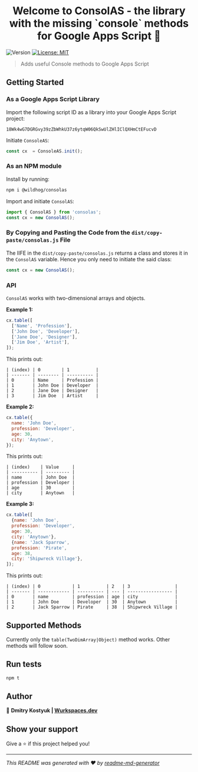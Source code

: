 <h1 align="center">Welcome to ConsolAS - the library with the missing `console` methods for Google Apps Script 👋</h1>
<p>
  <img alt="Version" src="https://img.shields.io/badge/version-0.0.1-blue.svg?cacheSeconds=2592000" />
  <a href="#" target="_blank">
    <img alt="License: MIT" src="https://img.shields.io/badge/License-MIT-yellow.svg" />
  </a>
</p>

> Adds useful Console methods to Google Apps Script

## Getting Started

### As a Google Apps Script Library

Import the following script ID as a library into your Google Apps Script project:

```text
18Wk4wG7DGRGvy39zZbWhkU37z6ytqW06QkSwUlZHlIClQXHmCtEFucvD
```

Initiate `ConsoleAS`:

```js
const cx  = ConsoleAS.init();
```

### As an NPM module

Install by running:

```sh
npm i @wildhog/consolas
```

Import and initiate `ConsolAS`:

```js
import { ConsolAS } from 'consolas';
const cx = new ConsolAS();
```

### By Copying and Pasting the Code from the `dist/copy-paste/consolas.js` File

The IIFE in the `dist/copy-paste/consolas.js` returns a class and stores it in the `ConsolAS` variable. Hence you only need to initiate the said class:

```js
const cx = new ConsolAS();
```

### API

`ConsolAS` works with two-dimensional arrays and objects.

**Example 1:**

```js
cx.table([
  ['Name', 'Profession'],
  ['John Doe', 'Developer'],
  ['Jane Doe', 'Designer'],
  ['Jim Doe', 'Artist'],
]);
```

This prints out:

```text
| (index) | 0        | 1          |
| ------- | -------- | ---------- |
| 0       | Name     | Profession |
| 1       | John Doe | Developer  |
| 2       | Jane Doe | Designer   |
| 3       | Jim Doe  | Artist     |
```

**Example 2:**

```js
cx.table({
  name: 'John Doe',
  profession: 'Developer',
  age: 30,
  city: 'Anytown',
});
```

This prints out:

```text
| (index)    | Value     |
| ---------- | --------- |
| name       | John Doe  |
| profession | Developer |
| age        | 30        |
| city       | Anytown   |
```

**Example 3:**

```js
cx.table([
  {name: 'John Doe',
  profession: 'Developer',
  age: 30,
  city: 'Anytown'},
  {name: 'Jack Sparrow',
  profession: 'Pirate',
  age: 38,
  city: 'Shipwreck Village'},
]);
```

This prints out:

```text
| (index) | 0            | 1          | 2   | 3                 |
| ------- | ------------ | ---------- | --- | ----------------- |
| 0       | name         | profession | age | city              |
| 1       | John Doe     | Developer  | 30  | Anytown           |
| 2       | Jack Sparrow | Pirate     | 38  | Shipwreck Village |
```

## Supported Methods

Currently only the `table(TwoDimArray|Object)` method works. Other methods will follow soon.

## Run tests

```sh
npm t
```

## Author

👤 **Dmitry Kostyuk | [Wurkspaces.dev](https://wurkspaces.dev)**

## Show your support

Give a ⭐️ if this project helped you!

---

_This README was generated with ❤️ by [readme-md-generator](https://github.com/kefranabg/readme-md-generator)_
